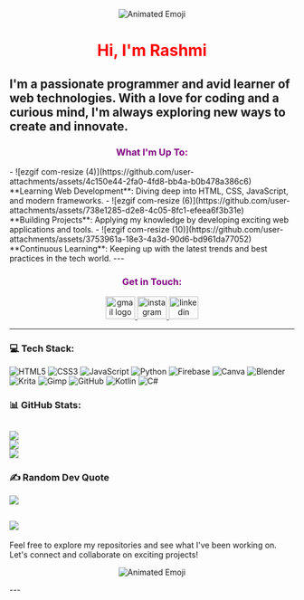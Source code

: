 <p align="center">
  <img src="https://github.com/user-attachments/assets/d1a694b0-b94a-4592-8f4f-e04f194e6f13" alt="Animated Emoji">
</p>

<h1 align="center" style="color:red;">Hi, I'm Rashmi</h1> 

I'm a passionate programmer and avid learner of web technologies. With a love for coding and a curious mind, I'm always exploring new ways to create and innovate.
---

<h3 align="center" style="color:purple;">What I'm Up To:</h3>
- ![ezgif com-resize (4)](https://github.com/user-attachments/assets/4c150e44-2fa0-4fd8-bb4a-b0b478a386c6) <span style="display:inline-block; animation: wave 2s infinite;">**Learning Web Development**</span>: Diving deep into HTML, CSS, JavaScript, and modern frameworks.
- ![ezgif com-resize (6)](https://github.com/user-attachments/assets/738e1285-d2e8-4c05-8fc1-efeea6f3b31e) <span style="display:inline-block; animation: wave 2s infinite;">**Building Projects**</span>: Applying my knowledge by developing exciting web applications and tools.
- ![ezgif com-resize (10)](https://github.com/user-attachments/assets/3753961a-18e3-4a3d-90d6-bd961da77052) <span style="display:inline-block; animation: wave 2s infinite;">**Continuous Learning**</span>: Keeping up with the latest trends and best practices in the tech world.
---

<h3 align="center" style="color:purple">Get in Touch:</h3>

<div align="center">
  <a href="mailto:rr456rashmi@gmail.com" target="_blank">
    <img src="https://raw.githubusercontent.com/maurodesouza/profile-readme-generator/master/src/assets/icons/social/gmail/default.svg" width="52" height="40" alt="gmail logo"  />
  </a>
  <a href="https://instagram.com/_5rashmi" target="_blank">
    <img src="https://raw.githubusercontent.com/maurodesouza/profile-readme-generator/master/src/assets/icons/social/instagram/default.svg" width="52" height="40" alt="instagram logo"  />
  </a>
  <a href="https://linkedin.com/in/rashmi-n-899355285" target="_blank">
    <img src="https://raw.githubusercontent.com/maurodesouza/profile-readme-generator/master/src/assets/icons/social/linkedin/default.svg" width="52" height="40" alt="linkedin logo"  />
  </a>
</div>

---
### 💻 Tech Stack:
![HTML5](https://img.shields.io/badge/html5-%23E34F26.svg?style=for-the-badge&logo=html5&logoColor=white) ![CSS3](https://img.shields.io/badge/css3-%231572B6.svg?style=for-the-badge&logo=css3&logoColor=white) ![JavaScript](https://img.shields.io/badge/javascript-%23323330.svg?style=for-the-badge&logo=javascript&logoColor=%23F7DF1E) ![Python](https://img.shields.io/badge/python-3670A0?style=for-the-badge&logo=python&logoColor=ffdd54) ![Firebase](https://img.shields.io/badge/firebase-a08021?style=for-the-badge&logo=firebase&logoColor=ffcd34) ![Canva](https://img.shields.io/badge/Canva-%2300C4CC.svg?style=for-the-badge&logo=Canva&logoColor=white) ![Blender](https://img.shields.io/badge/blender-%23F5792A.svg?style=for-the-badge&logo=blender&logoColor=white) ![Krita](https://img.shields.io/badge/Krita-203759?style=for-the-badge&logo=krita&logoColor=EEF37B) ![Gimp](https://img.shields.io/badge/Gimp-657D8B?style=for-the-badge&logo=gimp&logoColor=FFFFFF) ![GitHub](https://img.shields.io/badge/github-%23121011.svg?style=for-the-badge&logo=github&logoColor=white) ![Kotlin](https://img.shields.io/badge/kotlin-%237F52FF.svg?style=for-the-badge&logo=kotlin&logoColor=white) ![C#](https://img.shields.io/badge/c%23-%23239120.svg?style=for-the-badge&logo=csharp&logoColor=white)
### 📊 GitHub Stats:
![](https://github-readme-stats.vercel.app/api?username=5Rashmi&theme=dark&hide_border=false&include_all_commits=false&count_private=false)<br/>
![](https://github-readme-streak-stats.herokuapp.com/?user=5Rashmi&theme=dark&hide_border=false)<br/>
![](https://github-readme-stats.vercel.app/api/top-langs/?username=5Rashmi&theme=dark&hide_border=false&include_all_commits=false&count_private=false&layout=compact)
---
### ✍️ Random Dev Quote
![](https://quotes-github-readme.vercel.app/api?type=horizontal&theme=radical)

[![](https://visitcount.itsvg.in/api?id=5Rashmi&icon=0&color=4)](https://visitcount.itsvg.in)
---
Feel free to explore my repositories and see what I've been working on. Let's connect and collaborate on exciting projects!

<p align="center">
  <img src="https://github.com/user-attachments/assets/c3750707-bf13-4dcb-a8fe-d7a24a21b749" alt="Animated Emoji">
</p>
---
